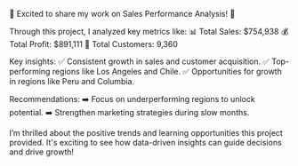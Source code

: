 🌟 Excited to share my work on Sales Performance Analysis! 🌟

Through this project, I analyzed key metrics like:
📊 Total Sales: $754,938
💰 Total Profit: $891,111
👥 Total Customers: 9,360

Key insights:
✅ Consistent growth in sales and customer acquisition.
✅ Top-performing regions like Los Angeles and Chile.
✅ Opportunities for growth in regions like Peru and Columbia.

Recommendations:
➡️ Focus on underperforming regions to unlock potential.
➡️ Strengthen marketing strategies during slow months.

I’m thrilled about the positive trends and learning opportunities this project provided. It's exciting to see how data-driven insights can guide decisions and drive growth!
